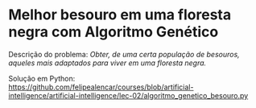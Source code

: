 # Melhor besouro em uma floresta negra com Algoritmo Genético

Descrição do problema:
*Obter, de uma certa população de besouros, aqueles mais adaptados para viver em uma floresta negra.*

Solução em Python: https://github.com/felipealencar/courses/blob/artificial-intelligence/artificial-intelligence/lec-02/algoritmo_genetico_besouro.py
